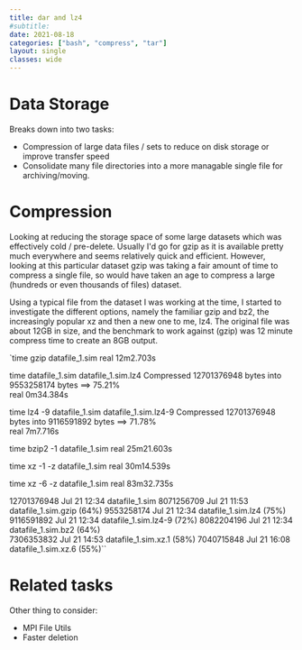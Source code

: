 ```yaml
---
title: dar and lz4
#subtitle: 
date: 2021-08-18
categories: ["bash", "compress", "tar"]
layout: single
classes: wide
---
```

# Data Storage #

Breaks down into two tasks:
* Compression of large data files / sets to reduce on disk storage or improve transfer speed
* Consolidate many file directories into a more managable single file for archiving/moving.


# Compression #
Looking at reducing the storage space of some large datasets which was effectively cold / pre-delete. Usually I'd go for gzip as it is available pretty much everywhere and seems relatively quick and efficient. However, looking at this particular dataset gzip was taking a fair amount of time to compress a single file, so would have taken an age to compress a large (hundreds or even thousands of files) dataset.

Using a typical file from the dataset I was working at the time, I started to investigate the different options, namely the familiar gzip and bz2, the increasingly popular xz and then a new one to me, lz4. The original file was about 12GB in size, and the benchmark to work against (gzip) was 12 minute compress time to create an 8GB output.

    

`time gzip datafile_1.sim
real	12m2.703s

time datafile_1.sim datafile_1.sim.lz4
Compressed 12701376948 bytes into 9553258174 bytes ==> 75.21%                  
real	0m34.384s

time lz4 -9 datafile_1.sim datafile_1.sim.lz4-9
Compressed 12701376948 bytes into 9116591892 bytes ==> 71.78%                  
real	7m7.716s

time bzip2 -1 datafile_1.sim
real	25m21.603s

time xz -1 -z datafile_1.sim
real	30m14.539s

time xz -6 -z datafile_1.sim
real	83m32.735s


12701376948 Jul 21 12:34 datafile_1.sim
 8071256709 Jul 21 11:53 datafile_1.sim.gzip 		(64%)
 9553258174 Jul 21 12:34 datafile_1.sim.lz4		(75%)
 9116591892 Jul 21 12:34 datafile_1.sim.lz4-9		(72%)
 8082204196 Jul 21 12:34 datafile_1.sim.bz2		(64%)   
 7306353832 Jul 21 14:53 datafile_1.sim.xz.1      (58%)
 7040715848 Jul 21 16:08 datafile_1.sim.xz.6		(55%)``

# Related tasks
Other thing to consider:
* MPI File Utils
* Faster deletion